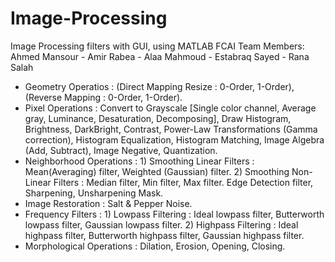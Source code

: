 # Image-Processing
Image Processing filters with GUI, using MATLAB
FCAI Team Members: Ahmed Mansour - Amir Rabea - Alaa Mahmoud - Estabraq Sayed - Rana Salah
- Geometry Operatios : (Direct Mapping Resize : 0-Order, 1-Order), (Reverse Mapping : 0-Order, 1-Order).
- Pixel Operations : Convert to Grayscale [Single color channel, Average gray, Luminance, Desaturation, Decomposing],
                     Draw Histogram, Brightness, DarkBright, Contrast, Power-Law Transformations (Gamma correction), Histogram Equalization,
                     Histogram Matching, Image Algebra (Add, Subtract), Image Negative, Quantization.
- Neighborhood Operations : 1) Smoothing Linear Filters : Mean(Averaging) filter, Weighted (Gaussian) filter.
                            2) Smoothing Non-Linear Filters : Median filter, Min filter, Max filter.
                               Edge Detection filter, Sharpening, Unsharpening Mask.
- Image Restoration : Salt & Pepper Noise.
- Frequency Filters : 1) Lowpass Filtering : Ideal lowpass filter, Butterworth lowpass filter, Gaussian lowpass filter.
                      2) Highpass Filtering : Ideal highpass filter, Butterworth highpass filter, Gaussian highpass filter.
- Morphological Operations : Dilation, Erosion, Opening, Closing.
  
